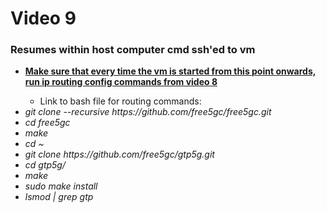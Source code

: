 <h1>Video 9</h1>
<h3>Resumes within host computer cmd ssh'ed to vm</h3>
<ul>
    <li><b><u>Make sure that every time the vm is started from this point onwards, run ip routing config commands from
                video 8</u></b></li>
    <ul>
        <li>Link to bash file for routing commands: </li>
    </ul>
    <li><i>git clone --recursive https://github.com/free5gc/free5gc.git</i></li>
    <li><i>cd free5gc</i></li>
    <li><i>make</i></li>
    <li><i>cd ~</i></li>
    <li><i>git clone https://github.com/free5gc/gtp5g.git</i></li>
    <li><i>cd gtp5g/</i></li>
    <li><i>make</i></li>
    <li><i>sudo make install</i></li>
    <li><i>lsmod | grep gtp</i></li>
</ul>
